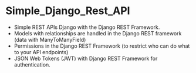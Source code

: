 # Simple_Django_Rest_API

- Simple REST APIs Django with the Django REST Framework.
- Models with relationships are handled in the Django REST framework (data with ManyToManyField)
- Permissions  in the Django REST Framework (to restrict who can do what to your API endpoints)
- JSON Web Tokens (JWT) with Django REST Framework for authentication.
